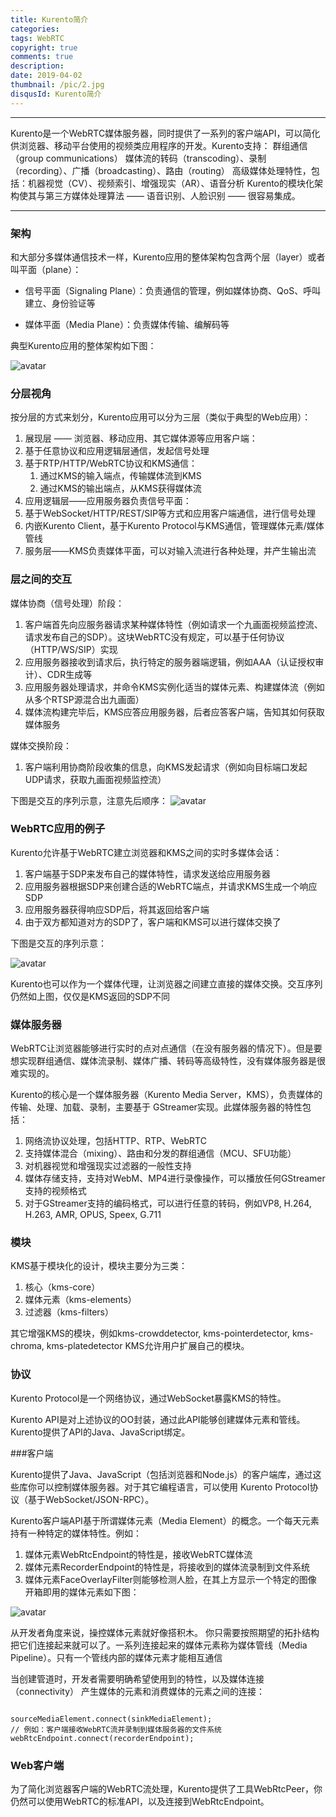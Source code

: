 ```yaml
---
title: Kurento简介
categories: 
tags: WebRTC
copyright: true
comments: true
description: 
date: 2019-04-02
thumbnail: /pic/2.jpg
disqusId: Kurento简介
---
```


---

Kurento是一个WebRTC媒体服务器，同时提供了一系列的客户端API，可以简化供浏览器、移动平台使用的视频类应用程序的开发。Kurento支持：
群组通信（group communications）
媒体流的转码（transcoding）、录制（recording）、广播（broadcasting）、路由（routing）
高级媒体处理特性，包括：机器视觉（CV）、视频索引、增强现实（AR）、语音分析
Kurento的模块化架构使其与第三方媒体处理算法 —— 语音识别、人脸识别 —— 很容易集成。

---
<!-- more -->

### 架构

和大部分多媒体通信技术一样，Kurento应用的整体架构包含两个层（layer）或者叫平面（plane）：

- 信号平面（Signaling Plane）：负责通信的管理，例如媒体协商、QoS、呼叫建立、身份验证等
 
- 媒体平面（Media Plane）：负责媒体传输、编解码等

典型Kurento应用的整体架构如下图：

![avatar](https://gmem.site/wp-content/uploads/2017/08/kurentoapp-architecture.png)

### 分层视角

按分层的方式来划分，Kurento应用可以分为三层（类似于典型的Web应用）：

1. 展现层 —— 浏览器、移动应用、其它媒体源等应用客户端：
  1. 基于任意协议和应用逻辑层通信，发起信号处理
  2. 基于RTP/HTTP/WebRTC协议和KMS通信：
     1. 通过KMS的输入端点，传输媒体流到KMS
     2. 通过KMS的输出端点，从KMS获得媒体流
2. 应用逻辑层——应用服务器负责信号平面：
  1. 基于WebSocket/HTTP/REST/SIP等方式和应用客户端通信，进行信号处理
  2. 内嵌Kurento Client，基于Kurento Protocol与KMS通信，管理媒体元素/媒体管线
3. 服务层——KMS负责媒体平面，可以对输入流进行各种处理，并产生输出流

### 层之间的交互

媒体协商（信号处理）阶段：

1. 客户端首先向应服务器请求某种媒体特性（例如请求一个九画面视频监控流、请求发布自己的SDP）。这块WebRTC没有规定，可以基于任何协议（HTTP/WS/SIP）实现
2. 应用服务器接收到请求后，执行特定的服务器端逻辑，例如AAA（认证授权审计）、CDR生成等
3. 应用服务器处理请求，并命令KMS实例化适当的媒体元素、构建媒体流（例如从多个RTSP源混合出九画面）
4. 媒体流构建完毕后，KMS应答应用服务器，后者应答客户端，告知其如何获取媒体服务

媒体交换阶段：

1. 客户端利用协商阶段收集的信息，向KMS发起请求（例如向目标端口发起UDP请求，获取九画面视频监控流）

下图是交互的序列示意，注意先后顺序：
![avatar](https://gmem.site/wp-content/uploads/2017/08/kurentoapp-generic_interactions.png)

### WebRTC应用的例子

Kurento允许基于WebRTC建立浏览器和KMS之间的实时多媒体会话：

1. 客户端基于SDP来发布自己的媒体特性，请求发送给应用服务器
2. 应用服务器根据SDP来创建合适的WebRTC端点，并请求KMS生成一个响应SDP
3. 应用服务器获得响应SDP后，将其返回给客户端
4. 由于双方都知道对方的SDP了，客户端和KMS可以进行媒体交换了

下图是交互的序列示意：

![avatar](https://gmem.site/wp-content/uploads/2017/08/kurento-webrtc-session.png)

Kurento也可以作为一个媒体代理，让浏览器之间建立直接的媒体交换。交互序列仍然如上图，仅仅是KMS返回的SDP不同

### 媒体服务器

WebRTC让浏览器能够进行实时的点对点通信（在没有服务器的情况下）。但是要想实现群组通信、媒体流录制、媒体广播、转码等高级特性，没有媒体服务器是很难实现的。

Kurento的核心是一个媒体服务器（Kurento Media Server，KMS），负责媒体的传输、处理、加载、录制，主要基于 GStreamer实现。此媒体服务器的特性包括：

1. 网络流协议处理，包括HTTP、RTP、WebRTC
2. 支持媒体混合（mixing）、路由和分发的群组通信（MCU、SFU功能）
3. 对机器视觉和增强现实过滤器的一般性支持
4. 媒体存储支持，支持对WebM、MP4进行录像操作，可以播放任何GStreamer支持的视频格式
5. 对于GStreamer支持的编码格式，可以进行任意的转码，例如VP8, H.264, H.263, AMR, OPUS, Speex, G.711

### 模块

KMS基于模块化的设计，模块主要分为三类：

1. 核心（kms-core）
2. 媒体元素（kms-elements）
3. 过滤器（kms-filters）

其它增强KMS的模块，例如kms-crowddetector, kms-pointerdetector, kms-chroma, kms-platedetector KMS允许用户扩展自己的模块。

### 协议

Kurento Protocol是一个网络协议，通过WebSocket暴露KMS的特性。

Kurento API是对上述协议的OO封装，通过此API能够创建媒体元素和管线。Kurento提供了API的Java、JavaScript绑定。

###客户端

Kurento提供了Java、JavaScript（包括浏览器和Node.js）的客户端库，通过这些库你可以控制媒体服务器。对于其它编程语言，可以使用 Kurento Protocol协议（基于WebSocket/JSON-RPC）。

Kurento客户端API基于所谓媒体元素（Media Element）的概念。一个每天元素持有一种特定的媒体特性。例如：

1. 媒体元素WebRtcEndpoint的特性是，接收WebRTC媒体流
2. 媒体元素RecorderEndpoint的特性是，将接收到的媒体流录制到文件系统
3. 媒体元素FaceOverlayFilter则能够检测人脸，在其上方显示一个特定的图像
开箱即用的媒体元素如下图：

![avatar](https://gmem.site/wp-content/uploads/2017/08/kurento-basic-toolbox.png)

从开发者角度来说，操控媒体元素就好像搭积木。 你只需要按照期望的拓扑结构把它们连接起来就可以了。一系列连接起来的媒体元素称为媒体管线（Media Pipeline）。只有一个管线内部的媒体元素才能相互通信

当创建管道时，开发者需要明确希望使用到的特性，以及媒体连接（connectivity） 产生媒体的元素和消费媒体的元素之间的连接：

```

sourceMediaElement.connect(sinkMediaElement);
// 例如：客户端接收WebRTC流并录制到媒体服务器的文件系统
webRtcEndpoint.connect(recorderEndpoint);

```

### Web客户端

为了简化浏览器客户端的WebRTC流处理，Kurento提供了工具WebRtcPeer，你仍然可以使用WebRTC的标准API，以及连接到WebRtcEndpoint。